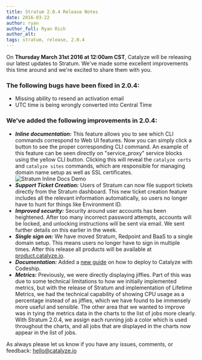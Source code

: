 ```yaml
---
title: Stratum 2.0.4 Release Notes
date: 2016-03-22
author: ryan
author_full: Ryan Rich
author_alt:
tags: stratum, release, 2.0.4
---
```


On **Thursday March 31st 2016 at 12:00am CST**, Catalyze will be releasing our latest updates to Stratum. We've made some excellent improvements this time around and we're excited to share them with you.

### The following bugs have been fixed in 2.0.4:

- Missing ability to resend an activation email
- UTC time is being wrongly converted into Central Time

### We’ve added the following improvements in 2.0.4:

- **_Inline documentation:_** This feature allows you to see which CLI commands correspond to Web UI features. Now you can simply click a button to see the proper corresponding CLI command. An example of this feature can be seen directly on "service_proxy" service blocks using the yellow CLI button. Clicking this will reveal the `catalyze certs` and `catalyze sites` commands, which are responsible for managing domain name setup as well as SSL certificates.
![Stratum Inline Docs Demo](/assets/img/posts/stratum-2.0.4-release/stratum_demo_inline_docs.gif)
- **_Support Ticket Creation:_** Users of Stratum can now file support tickets directly from the Stratum dashboard. This new ticket creation feature includes all the relevant information automatically, so users no longer have to hunt for things like Environment ID.
- **_Improved security:_** Security around user accounts has been heightened. After too many incorrect password attempts, accounts will be locked, and unlocking instructions will be  sent via email. We sent further details on this earlier in the week.
- **_Single sign on:_** We have moved Stratum, Redpoint and BaaS to a single domain setup. This means users no longer have to sign in multiple times. After this release all products will be available at [product.catalyze.io](https://product.catalyze.io).
- **_Documentation:_** Added a [new guide](https://resources.catalyze.io/stratum/articles/codeship-deployments/) on how to deploy to Catalyze with Codeship.
- **_Metrics:_** Previously, we were directly displaying jiffies. Part of this was due to some technical limitations to how we initially implemented metrics, but with the release of Stratum and implementation of Lifetime Metrics, we had the technical capability of showing CPU usage as a percentage instead of as jiffies, which we have found to be immensely more useful and sensible. The other area that we wanted to improve was in tying the metrics data in the charts to the list of jobs more clearly. With Stratum 2.0.4, we assign each running job a color which is used throughout the charts, and all jobs that are displayed in the charts now appear in the list of jobs.

As always please let us know if you have any issues, comments, or feedback: [hello@catalyze.io](mailto:hello@catalyze.io)
